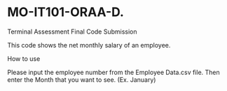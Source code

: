 # MO-IT101-ORAA-D.
Terminal Assessment
Final Code
Submission

This code shows the net monthly salary of an employee.

How to use

Please input the employee number from the Employee Data.csv file.
Then enter the Month that you want to see. (Ex. January)

